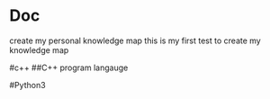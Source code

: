 # Doc
create my personal knowledge map
this is my first test to create my knowledge map 

#c++
##C++ program langauge

#Python3

